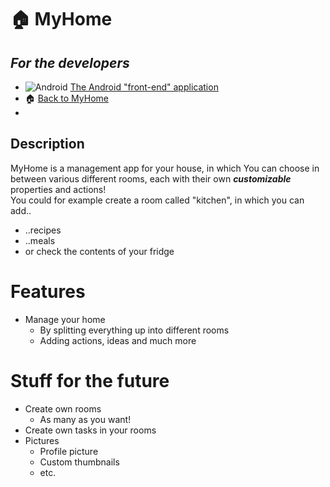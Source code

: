 # :house: MyHome

## ***For the developers***
- ![Android](https://img.shields.io/badge/Android-3DDC84?style=for-the-badge&logo=android&logoColor=white) [The Android "front-end" application](https://github.com/Z-100/MyHome-Android-App)
- :house: [Back to MyHome](https://github.com/Z-100/MyHome)
- 
## Description
MyHome is a management app for your house, in which You can choose in between various different rooms, each with their own ***customizable*** properties and actions!
<br />
You could for example create a room called "kitchen", in which you can add..
* ..recipes
* ..meals
* or check the contents of your fridge


# Features
* Manage your home
  * By splitting everything up into different rooms
  * Adding actions, ideas and much more
# Stuff for the future
* Create own rooms
  * As many as you want!
* Create own tasks in your rooms
* Pictures
  * Profile picture
  * Custom thumbnails
  * etc.
